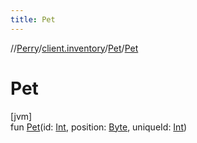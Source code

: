 ```yaml
---
title: Pet
---
```

//[Perry](../../../index.html)/[client.inventory](../index.html)/[Pet](index.html)/[Pet](-pet.html)



# Pet



[jvm]\
fun [Pet](-pet.html)(id: [Int](https://kotlinlang.org/api/latest/jvm/stdlib/kotlin/-int/index.html), position: [Byte](https://kotlinlang.org/api/latest/jvm/stdlib/kotlin/-byte/index.html), uniqueId: [Int](https://kotlinlang.org/api/latest/jvm/stdlib/kotlin/-int/index.html))




